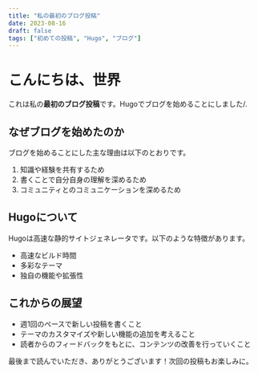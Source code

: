 ```yaml
---
title: "私の最初のブログ投稿"
date: 2023-08-16
draft: false
tags: ["初めての投稿", "Hugo", "ブログ"]
---
```


# こんにちは、世界

これは私の**最初のブログ投稿**です。Hugoでブログを始めることにしました/.

## なぜブログを始めたのか

ブログを始めることにした主な理由は以下のとおりです。

1. 知識や経験を共有するため
2. 書くことで自分自身の理解を深めるため
3. コミュニティとのコミュニケーションを深めるため

## Hugoについて

Hugoは高速な静的サイトジェネレータです。以下のような特徴があります。

- 高速なビルド時間
- 多彩なテーマ
- 独自の機能や拡張性

## これからの展望

- 週1回のペースで新しい投稿を書くこと
- テーマのカスタマイズや新しい機能の追加を考えること
- 読者からのフィードバックをもとに、コンテンツの改善を行っていくこと

最後まで読んでいただき、ありがとうございます！次回の投稿もお楽しみに。
